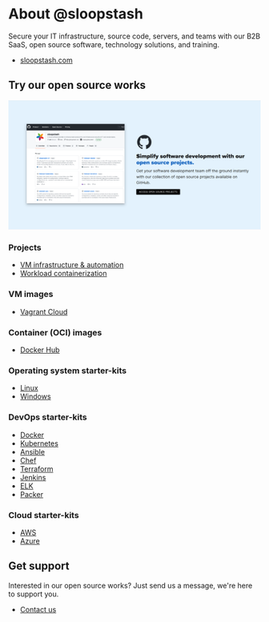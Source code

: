 # About @sloopstash
Secure your IT infrastructure, source code, servers, and teams with our B2B SaaS, open source software, technology solutions, and training.

- [sloopstash.com](https://sloopstash.com)


## Try our open source works
![Open source works by SloopStash.](https://github.com/sloopstash/.github/blob/master/asset/image/open-source/banner.png)

### Projects
- [VM infrastructure & automation](https://github.com/orgs/sloopstash/projects/2)
- [Workload containerization](https://github.com/orgs/sloopstash/projects/5)

### VM images
- [Vagrant Cloud](https://app.vagrantup.com/sloopstash)

### Container (OCI) images
- [Docker Hub](https://hub.docker.com/u/sloopstash)

### Operating system starter-kits
- [Linux](https://github.com/sloopstash/kickstart-linux)
- [Windows](https://github.com/sloopstash/kickstart-windows)

### DevOps starter-kits
- [Docker](https://github.com/sloopstash/kickstart-docker)
- [Kubernetes](https://github.com/sloopstash/kickstart-kubernetes)
- [Ansible](https://github.com/sloopstash/kickstart-ansible)
- [Chef](https://github.com/sloopstash/kickstart-chef)
- [Terraform](https://github.com/sloopstash/kickstart-terraform)
- [Jenkins](https://github.com/sloopstash/kickstart-jenkins)
- [ELK](https://github.com/sloopstash/kickstart-elk)
- [Packer](https://github.com/sloopstash/kickstart-packer)

### Cloud starter-kits
- [AWS](https://github.com/sloopstash/kickstart-aws)
- [Azure](https://github.com/sloopstash/kickstart-azure)


## Get support
Interested in our open source works? Just send us a message, we're here to support you.

* [Contact us](https://sloopstash.com/contact.html)

